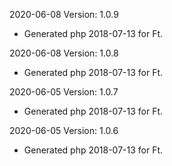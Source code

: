 2020-06-08 Version: 1.0.9
- Generated php 2018-07-13 for Ft.

2020-06-08 Version: 1.0.8
- Generated php 2018-07-13 for Ft.

2020-06-05 Version: 1.0.7
- Generated php 2018-07-13 for Ft.

2020-06-05 Version: 1.0.6
- Generated php 2018-07-13 for Ft.

